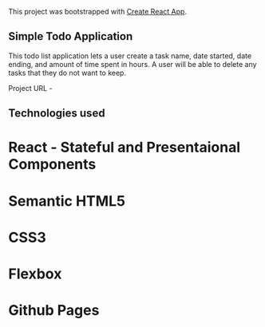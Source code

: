 This project was bootstrapped with [Create React App](https://github.com/facebook/create-react-app).

## Simple Todo Application

This todo list application lets a user create a task name, date started, date ending, and amount of time spent in hours. A user will be able to delete any tasks that they do not want to keep.

Project URL -

## Technologies used

# React - Stateful and Presentaional Components

# Semantic HTML5

# CSS3

# Flexbox

# Github Pages
